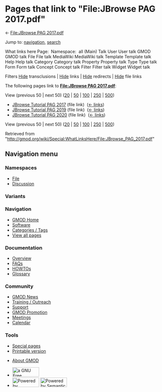 <div id="mw-page-base" class="noprint">

</div>

<div id="mw-head-base" class="noprint">

</div>

<div id="content" class="mw-body" role="main">

<span id="top"></span>

<div id="mw-js-message" style="display:none;">

</div>



# <span dir="auto">Pages that link to "File:JBrowse PAG 2017.pdf"</span>

<div id="bodyContent">

<div id="contentSub">

← [File:JBrowse PAG
2017.pdf](/wiki/File:JBrowse_PAG_2017.pdf "File:JBrowse PAG 2017.pdf")

</div>

<div id="jump-to-nav" class="mw-jump">

Jump to: [navigation](#mw-navigation), [search](#p-search)

</div>

<div id="mw-content-text">

What links here Page:  Namespace:  all (Main) Talk User User talk GMOD
GMOD talk File File talk MediaWiki MediaWiki talk Template Template talk
Help Help talk Category Category talk Property Property talk Type Type
talk Form Form talk Concept Concept talk Filter Filter talk Widget
Widget talk

Filters
[Hide](/mediawiki/index.php?title=Special:WhatLinksHere/File:JBrowse_PAG_2017.pdf&hidetrans=1 "Special:WhatLinksHere/File:JBrowse PAG 2017.pdf")
transclusions \|
[Hide](/mediawiki/index.php?title=Special:WhatLinksHere/File:JBrowse_PAG_2017.pdf&hidelinks=1 "Special:WhatLinksHere/File:JBrowse PAG 2017.pdf")
links \|
[Hide](/mediawiki/index.php?title=Special:WhatLinksHere/File:JBrowse_PAG_2017.pdf&hideredirs=1 "Special:WhatLinksHere/File:JBrowse PAG 2017.pdf")
redirects \|
[Hide](/mediawiki/index.php?title=Special:WhatLinksHere/File:JBrowse_PAG_2017.pdf&hideimages=1 "Special:WhatLinksHere/File:JBrowse PAG 2017.pdf")
file links

The following pages link to **[File:JBrowse PAG
2017.pdf](/wiki/File:JBrowse_PAG_2017.pdf "File:JBrowse PAG 2017.pdf")**:

View (previous 50 \| next 50)
([20](/mediawiki/index.php?title=Special:WhatLinksHere/File:JBrowse_PAG_2017.pdf&limit=20 "Special:WhatLinksHere/File:JBrowse PAG 2017.pdf")
\|
[50](/mediawiki/index.php?title=Special:WhatLinksHere/File:JBrowse_PAG_2017.pdf&limit=50 "Special:WhatLinksHere/File:JBrowse PAG 2017.pdf")
\|
[100](/mediawiki/index.php?title=Special:WhatLinksHere/File:JBrowse_PAG_2017.pdf&limit=100 "Special:WhatLinksHere/File:JBrowse PAG 2017.pdf")
\|
[250](/mediawiki/index.php?title=Special:WhatLinksHere/File:JBrowse_PAG_2017.pdf&limit=250 "Special:WhatLinksHere/File:JBrowse PAG 2017.pdf")
\|
[500](/mediawiki/index.php?title=Special:WhatLinksHere/File:JBrowse_PAG_2017.pdf&limit=500 "Special:WhatLinksHere/File:JBrowse PAG 2017.pdf"))

- [JBrowse Tutorial PAG
  2017](/wiki/JBrowse_Tutorial_PAG_2017 "JBrowse Tutorial PAG 2017")
  (file link) ‎ <span class="mw-whatlinkshere-tools">([←
  links](/mediawiki/index.php?title=Special:WhatLinksHere&target=JBrowse+Tutorial+PAG+2017 "Special:WhatLinksHere"))</span>
- [JBrowse Tutorial PAG
  2019](/wiki/JBrowse_Tutorial_PAG_2019 "JBrowse Tutorial PAG 2019")
  (file link) ‎ <span class="mw-whatlinkshere-tools">([←
  links](/mediawiki/index.php?title=Special:WhatLinksHere&target=JBrowse+Tutorial+PAG+2019 "Special:WhatLinksHere"))</span>
- [JBrowse Tutorial PAG
  2020](/wiki/JBrowse_Tutorial_PAG_2020 "JBrowse Tutorial PAG 2020")
  (file link) ‎ <span class="mw-whatlinkshere-tools">([←
  links](/mediawiki/index.php?title=Special:WhatLinksHere&target=JBrowse+Tutorial+PAG+2020 "Special:WhatLinksHere"))</span>

View (previous 50 \| next 50)
([20](/mediawiki/index.php?title=Special:WhatLinksHere/File:JBrowse_PAG_2017.pdf&limit=20 "Special:WhatLinksHere/File:JBrowse PAG 2017.pdf")
\|
[50](/mediawiki/index.php?title=Special:WhatLinksHere/File:JBrowse_PAG_2017.pdf&limit=50 "Special:WhatLinksHere/File:JBrowse PAG 2017.pdf")
\|
[100](/mediawiki/index.php?title=Special:WhatLinksHere/File:JBrowse_PAG_2017.pdf&limit=100 "Special:WhatLinksHere/File:JBrowse PAG 2017.pdf")
\|
[250](/mediawiki/index.php?title=Special:WhatLinksHere/File:JBrowse_PAG_2017.pdf&limit=250 "Special:WhatLinksHere/File:JBrowse PAG 2017.pdf")
\|
[500](/mediawiki/index.php?title=Special:WhatLinksHere/File:JBrowse_PAG_2017.pdf&limit=500 "Special:WhatLinksHere/File:JBrowse PAG 2017.pdf"))

</div>

<div class="printfooter">

Retrieved from
"<http://gmod.org/wiki/Special:WhatLinksHere/File:JBrowse_PAG_2017.pdf>"

</div>

<div id="catlinks" class="catlinks catlinks-allhidden">

</div>

<div class="visualClear">

</div>

</div>

</div>

<div id="mw-navigation">

## Navigation menu

<div id="mw-head">



<div id="left-navigation">

<div id="p-namespaces" class="vectorTabs" role="navigation"
aria-labelledby="p-namespaces-label">

### Namespaces

- <span id="ca-nstab-image"><a href="/wiki/File:JBrowse_PAG_2017.pdf" accesskey="c"
  title="View the file page [c]">File</a></span>
- <span id="ca-talk"><a
  href="/mediawiki/index.php?title=File_talk:JBrowse_PAG_2017.pdf&amp;action=edit&amp;redlink=1"
  accesskey="t"
  title="Discussion about the content page [t]">Discussion</a></span>

</div>

<div id="p-variants" class="vectorMenu emptyPortlet" role="navigation"
aria-labelledby="p-variants-label">

### 

### Variants[](#)

<div class="menu">

</div>

</div>

</div>

<div id="right-navigation">





</div>



</div>

</div>

</div>

<div id="mw-panel">

<div id="p-logo" role="banner">

<a href="/wiki/Main_Page"
style="background-image: url(http://gmod.org/images/GMOD-cogs.png);"
title="Visit the main page"></a>

</div>

<div id="p-Navigation" class="portal" role="navigation"
aria-labelledby="p-Navigation-label">

### Navigation

<div class="body">

- <span id="n-GMOD-Home">[GMOD Home](/wiki/Main_Page)</span>
- <span id="n-Software">[Software](/wiki/GMOD_Components)</span>
- <span id="n-Categories-.2F-Tags">[Categories /
  Tags](/wiki/Categories)</span>
- <span id="n-View-all-pages">[View all
  pages](/wiki/Special:AllPages)</span>

</div>

</div>

<div id="p-Documentation" class="portal" role="navigation"
aria-labelledby="p-Documentation-label">

### Documentation

<div class="body">

- <span id="n-Overview">[Overview](/wiki/Overview)</span>
- <span id="n-FAQs">[FAQs](/wiki/Category:FAQ)</span>
- <span id="n-HOWTOs">[HOWTOs](/wiki/Category:HOWTO)</span>
- <span id="n-Glossary">[Glossary](/wiki/Glossary)</span>

</div>

</div>

<div id="p-Community" class="portal" role="navigation"
aria-labelledby="p-Community-label">

### Community

<div class="body">

- <span id="n-GMOD-News">[GMOD News](/wiki/GMOD_News)</span>
- <span id="n-Training-.2F-Outreach">[Training /
  Outreach](/wiki/Training_and_Outreach)</span>
- <span id="n-Support">[Support](/wiki/Support)</span>
- <span id="n-GMOD-Promotion">[GMOD
  Promotion](/wiki/GMOD_Promotion)</span>
- <span id="n-Meetings">[Meetings](/wiki/Meetings)</span>
- <span id="n-Calendar">[Calendar](/wiki/Calendar)</span>

</div>

</div>

<div id="p-tb" class="portal" role="navigation"
aria-labelledby="p-tb-label">

### Tools

<div class="body">

- <span id="t-specialpages"><a href="/wiki/Special:SpecialPages" accesskey="q"
  title="A list of all special pages [q]">Special pages</a></span>
- <span id="t-print"><a
  href="/mediawiki/index.php?title=Special:WhatLinksHere/File:JBrowse_PAG_2017.pdf&amp;printable=yes"
  rel="alternate" accesskey="p"
  title="Printable version of this page [p]">Printable version</a></span>

</div>

</div>

</div>

</div>

<div id="footer" role="contentinfo">

- <span id="footer-places-about">[About
  GMOD](/wiki/GMOD:About "GMOD:About")</span>

<!-- -->

- <span id="footer-copyrightico">[<img src="http://www.gnu.org/graphics/gfdl-logo-small.png" width="88"
  height="31" alt="a GNU Free Documentation License" />](http://www.gnu.org/licenses/fdl-1.3.html)</span>
- <span id="footer-poweredbyico">[<img src="/mediawiki/skins/common/images/poweredby_mediawiki_88x31.png"
  width="88" height="31" alt="Powered by MediaWiki" />](//www.mediawiki.org/)
  [<img
  src="/mediawiki/extensions/SemanticMediaWiki/includes/../resources/images/smw_button.png"
  width="88" height="31" alt="Powered by Semantic MediaWiki" />](https://www.semantic-mediawiki.org/wiki/Semantic_MediaWiki)</span>

<div style="clear:both">

</div>

</div>
